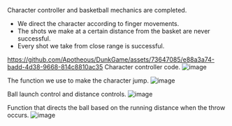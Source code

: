 Character controller and basketball mechanics are completed.
  - We direct the character according to finger movements.
  - The shots we make at a certain distance from the basket are never successful.
  - Every shot we take from close range is successful.

https://github.com/Apotheous/DunkGame/assets/73647085/e88a3a74-badd-4d38-9668-814c8810ac35
Character controller code.
![image](https://github.com/Apotheous/DunkGame/assets/73647085/109e92e2-a78f-4556-a4d2-8071e544330b)

The function we use to make the character jump.
![image](https://github.com/Apotheous/DunkGame/assets/73647085/c96fb018-dcbf-448a-8ef0-8a9a672ed944)

Ball launch control and distance controls.
![image](https://github.com/Apotheous/DunkGame/assets/73647085/92c46a9b-f666-4ae3-9539-35e36089be08)

Function that directs the ball based on the running distance when the throw occurs.
![image](https://github.com/Apotheous/DunkGame/assets/73647085/d587974b-3ede-408b-b55e-d0870c9e712d)
